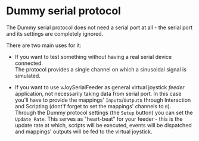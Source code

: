 # Dummy serial protocol

The Dummy serial protocol does not need a serial port at all - the serial port and
its settings are completely ignored.

There are two main uses for it:

* If you want to test something without having a real serial device connected.\
  The protocol provides a single channel on which a sinusoidal signal is simulated.

* If you want to use vJoySerialFeeder as general virtual joystick _feeder_ application,
  not necessarily taking data from serial port. In this case you'll have to provide
  the mappings' `Input`s/`Output`s through Interaction and Scripting
  (dont'f forget to set the mappings' channels to `0`).\
  Through the Dummy protocol settings (the `Setup` button) you can set the `Update Rate`.
  This serves as "heart-beat" for your feeder - this is the update rate at which,
  scripts will be executed, events will be dispatched and
  mappings' outputs will be fed to the virtual joystick.

